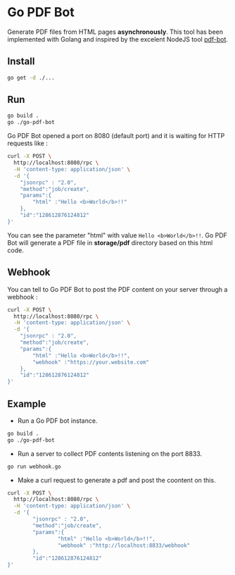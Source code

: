 # Go PDF Bot

Generate PDF files from HTML pages **asynchronously**. This tool has been implemented with Golang and inspired by the excelent NodeJS tool [pdf-bot](https://github.com/esbenp/pdf-bot).

## Install

```bash
go get -d ./...
```

## Run

```bash
go build .
go ./go-pdf-bot
```

Go PDF Bot opened a port on 8080 (default port) and it is waiting for HTTP requests like :

```bash
curl -X POST \
  http://localhost:8080/rpc \
  -H 'content-type: application/json' \
  -d '{
    "jsonrpc" : "2.0",
    "method":"job/create",
    "params":{
        "html" :"Hello <b>World</b>!!"
    },
    "id":"128612876124812"
}'
```

You can see the parameter "html" with value `Hello <b>World</b>!!`. Go PDF Bot will generate a PDF file in **storage/pdf** directory based on this html code.

## Webhook

You can tell to Go PDF Bot to post the PDF content on your server through a webhook : 

```bash
curl -X POST \
  http://localhost:8080/rpc \
  -H 'content-type: application/json' \
  -d '{
    "jsonrpc" : "2.0",
    "method":"job/create",
    "params":{
        "html" :"Hello <b>World</b>!!",
        "webhook" :"https://your.website.com"
    },
    "id":"128612876124812"
}'
```

## Example

* Run a Go PDF bot instance.

```bash
go build .
go ./go-pdf-bot
```

* Run a server to collect PDF contents listening on the port 8833.

```bash
go run webhook.go
```

* Make a curl request to generate a pdf and post the coontent on this.

```bash
curl -X POST \
  http://localhost:8080/rpc \
  -H 'content-type: application/json' \
  -d '{
        "jsonrpc" : "2.0",
        "method":"job/create",
        "params":{
                "html" :"Hello <b>World</b>!!",
                "webhook" :"http://localhost:8833/webhook"
        },
        "id":"128612876124812"
}'
```
